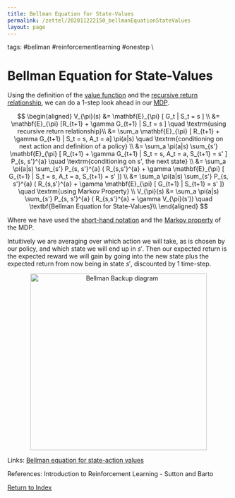```yaml
---
title: Bellman Equation for State-Values
permalink: /zettel/202011222150_bellmanEquationStateValues
layout: page
---
```

tags: #bellman #reinforcementlearning #onestep \

# Bellman Equation for State-Values

Using the definition of the [value function](202011221845_valueFunctions) and the 
[recursive return relationship](202011222109_recursiveReturns), we can do a 1-step look ahead in our [MDP](TODOs).

$$
\begin{aligned}
V_{\pi}(s) &= \mathbf{E}_{\pi} [ G_t | S_t = s ] \\
&= \mathbf{E}_{\pi} [R_{t+1} + \gamma G_{t+1} | S_t = s ] \quad \textrm{using recursive return relationship}\\
&= \sum_a \mathbf{E}_{\pi} [ R_{t+1} + \gamma G_{t+1} | S_t = s, A_t = a] \pi(a|s) \quad \textrm{conditioning on next action and definition of a policy} \\
&= \sum_a \pi(a|s) \sum_{s'} \mathbf{E}_{\pi} [ R_{t+1} + \gamma G_{t+1} | S_t = s, A_t = a, S_{t+1} = s' ] P_{s, s'}^{a} \quad \textrm{conditioning on s', the next state} \\
&= \sum_a \pi(a|s) \sum_{s'} P_{s, s'}^{a} ( R_{s,s'}^{a} + \gamma \mathbf{E}_{\pi} [ G_{t+1} | S_t = s, A_t = a, S_{t+1} = s' ]) \\
&= \sum_a \pi(a|s) \sum_{s'} P_{s, s'}^{a} ( R_{s,s'}^{a} + \gamma \mathbf{E}_{\pi} [ G_{t+1} | S_{t+1} = s' ]) \quad \textrm{using Markov Property} \\
V_{\pi}(s) &= \sum_a \pi(a|s) \sum_{s'} P_{s, s'}^{a} ( R_{s,s'}^{a} + \gamma V_{\pi}(s')) \quad \textbf{Bellman Equation for State-Values}\\
\end{aligned}
$$

Where we have used the [short-hand notation](202011222137pShortNotation) and the [Markov property](202011242218_markovProcess) of the MDP.

Intuitively we are averaging over which action we will take, as is chosen by our policy, and which state we will 
end up in $s'$. Then our expected return is the expected reward we will gain by going into the new state plus the expected return 
from now being in state $s'$, discounted by 1 time-step.

<center><img src="https://jmichaux.github.io/assets/images/state-value-full-backup2.png"
     alt="Bellman Backup diagram"
     class="center"
     style="width: 400px;" /></center>

Links: [Bellman equation for state-action values](202011242151_bellmanStateAction)

References: Introduction to Reinforcement Learning - Sutton and Barto

[Return to Index](index)